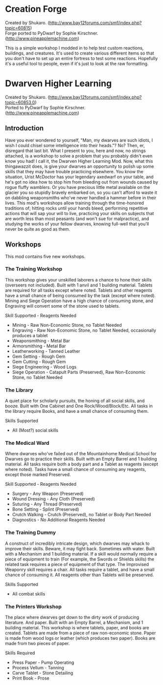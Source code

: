 # Creation Forge

Created by Shukaro. (http://www.bay12forums.com/smf/index.php?topic=60815)  
Forge ported to PyDwarf by Sophie Kirschner. (http://www.pineapplemachine.com)

This is a simple workshop I modded in to help test custom reactions, buildings, and creatures. It's used to create various different items so that you don't have to set up an entire fortress to test some reactions. Hopefully it's a useful tool to people, even if it's just to look at the raw formatting.


# Dwarven Higher Learning

Created by Shukaro. (http://www.bay12forums.com/smf/index.php?topic=60853.0)  
Ported to PyDwarf by Sophie Kirschner. (http://www.pineapplemachine.com)


## Introduction

Have you ever wondered to yourself, "Man, my dwarves are such idiots, I wish I could chisel some intelligence into their heads."? No? Then, er, disregard that last bit. What I present to you, here and now, no strings attached, is a workshop to solve a problem that you probably didn't even know you had! I call it, the Dwarven Higher Learning Mod. Now, what this thingawazzit does, is give your dwarves an opportunity to polish up some skills that they may have trouble practicing elsewhere. You know the situation, Urist McDoctor has your legendary axedwarf on your table, and he's got no idea how to stop him from bleeding out from wounds caused by rogue fluffy wamblers. Or you have precious little metal available on the glacier you so stupidly bravely embarked on, so you can't afford to waste it on dabbling weaponsmiths who've never handled a hammer before in their lives. This mod's workshops allow training through the time-honored traditions of; hitting rocks until your hands bleed, performing repetitive actions that will sap your will to live, practicing your skills on subjects that are worth less than most peasants (and won't sue for malpractice), and studying the works of your fellow dwarves, knowing full-well that you'll never be quite as good as them.


## Workshops

This mod contains five new workshops.


### The Training Workshop
This workshop gives your unskilled laborers a chance to hone their skills (overseers not included).
Built with 1 anvil and 1 building material.
Tablets are required for all tasks except where noted. Tablets and other reagents have a small chance of being consumed by the task (except where noted). Mining and Siege Operation have a high chance of consuming stone, and Engraving will convert some of the stone used to tablets.

Skill Supported - Reagents Needed
* Mining - Raw Non-Economic Stone, no Tablet Needed
* Engraving - Raw Non-Economic Stone, no Tablet Needed, occasionally produces a tablet
* Weaponsmithing - Metal Bar
* Armorsmithing - Metal Bar
* Leatherworking - Tanned Leather
* Gem Setting - Rough Gem
* Gem Cutting - Rough Gem
* Siege Engineering - Wood Logs
* Siege Operation - Catapult Parts (Preserved), Raw Non-Economic Stone, no Tablet Needed


### The Library
A quiet place for scholarly pursuits, the honing of all social skills, and booze.
Built with One Cabinet and One Rock/Wood/Block/Etc.
All tasks in the library require Books, and have a small chance of consuming them.

Skills Supported
* All (Most?) social skills


### The Medical Ward
Where dwarves who've failed out of the Mountainhome Medical School for Dwarves go to practice their skills.
Built with an Empty Barrel and 1 building material.
All tasks require both a body part and a Tablet as reagents (except where noted). Tasks have a small chance of consuming any reagents, except those marked Preserved.

Skill Supported - Reagents Needed
* Surgery - Any Weapon (Preserved)
* Wound Dressing - Any Cloth (Preserved)
* Suturing - Any Thread (Preserved)
* Bone Setting - Splint (Preserved)
* Crutch Walking - Crutch (Preserved), no Tablet or Body Part Needed
* Diagnostics - No Additional Reagents Needed


### The Training Dummy
A construct of incredibly intricate design, which dwarves may whack to improve their skills. Beware, it may fight back. Sometimes with water.
Built with a Mechanism and 1 building material.
If a skill would normally require a piece of equipment to train (For example, the Swords or Shields skills) the related task requires a piece of equipment of that type. The Improvised Weaponry skill requires a chair. All tasks require a tablet, and have a small chance of consuming it. All reagents other than Tablets will be preserved.

Skills Supported
* All combat skills


### The Printers Workshop
The place where dwarves get down to the dirty work of producing literature. And paper.
Built with an Empty Barrel, a Mechanism, and 1 building material.
This workshop is where tablets, paper, and books are created. Tablets are made from a piece of raw non-economic stone. Paper is made from wood logs or leather (which produces two paper). Books are made from two pieces of paper.

Skills Required
* Press Paper - Pump Operating
* Process Vellum - Tanning
* Carve Tablet - Stone Detailing
* Print Book - Prose

